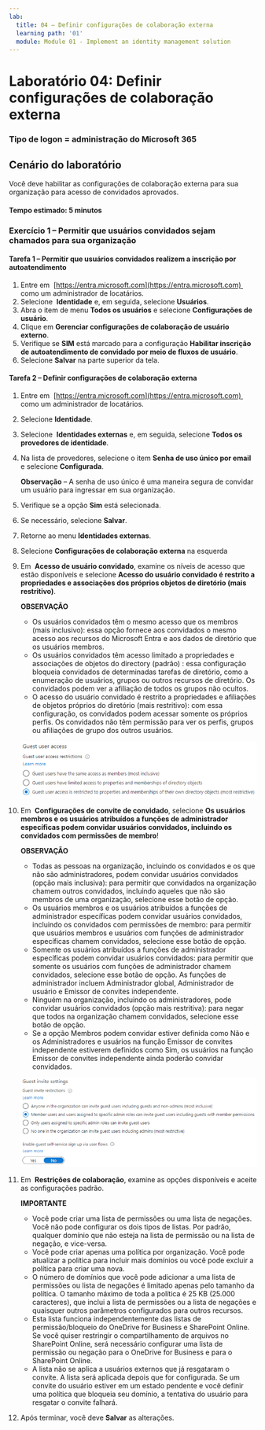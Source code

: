 ```yaml
---
lab:
  title: 04 – Definir configurações de colaboração externa
  learning path: '01'
  module: Module 01 - Implement an identity management solution
---
```


# Laboratório 04: Definir configurações de colaboração externa

### Tipo de logon = administração do Microsoft 365

## Cenário do laboratório

Você deve habilitar as configurações de colaboração externa para sua organização para acesso de convidados aprovados.

#### Tempo estimado: 5 minutos

### Exercício 1 – Permitir que usuários convidados sejam chamados para sua organização

#### Tarefa 1 – Permitir que usuários convidados realizem a inscrição por autoatendimento

1. Entre em  [https://entra.microsoft.com](https://entra.microsoft.com)  como um administrador de locatários.
2. Selecione  **Identidade** e, em seguida, selecione **Usuários**.
3. Abra o item de menu **Todos os usuários** e selecione **Configurações de usuário**.
4. Clique em **Gerenciar configurações de colaboração de usuário externo**.
5. Verifique se **SIM** está marcado para a configuração **Habilitar inscrição de autoatendimento de convidado por meio de fluxos de usuário**.
6. Selecione **Salvar** na parte superior da tela.

#### Tarefa 2 – Definir configurações de colaboração externa

1. Entre em  [https://entra.microsoft.com](https://entra.microsoft.com)  como um administrador de locatários.
2. Selecione **Identidade**.
3. Selecione  **Identidades externas** e, em seguida, selecione **Todos os provedores de identidade**.
4. Na lista de provedores, selecione o item **Senha de uso único por email** e selecione **Configurada**.

    **Observação** – A senha de uso único é uma maneira segura de convidar um usuário para ingressar em sua organização.
    
5. Verifique se a opção **Sim** está selecionada.
6. Se necessário, selecione **Salvar**.
7. Retorne ao menu **Identidades externas**.
8. Selecione **Configurações de colaboração externa** na esquerda

9. Em  **Acesso de usuário convidado**, examine os níveis de acesso que estão disponíveis e selecione **Acesso do usuário convidado é restrito a propriedades e associações dos próprios objetos de diretório (mais restritivo)**.

    **OBSERVAÇÃO**
    - Os usuários convidados têm o mesmo acesso que os membros (mais inclusivo): essa opção fornece aos convidados o mesmo acesso aos recursos do Microsoft Entra e aos dados de diretório que os usuários membros.
    - Os usuários convidados têm acesso limitado a propriedades e associações de objetos do directory (padrão) : essa configuração bloqueia convidados de determinadas tarefas de diretório, como a enumeração de usuários, grupos ou outros recursos de diretório. Os convidados podem ver a afiliação de todos os grupos não ocultos.
    - O acesso do usuário convidado é restrito a propriedades e afiliações de objetos próprios do diretório (mais restritivo): com essa configuração, os convidados podem acessar somente os próprios perfis. Os convidados não têm permissão para ver os perfis, grupos ou afiliações de grupo dos outros usuários.

    ![Imagem da tela exibindo opções de restrição do acesso do usuário convidado.](./media/lp1-mod3-guest-user-access-restrictions.png)

10. Em  **Configurações de convite de convidado**, selecione **Os usuários membros e os usuários atribuídos a funções de administrador específicas podem convidar usuários convidados, incluindo os convidados com permissões de membro**!

    **OBSERVAÇÃO**
    - Todas as pessoas na organização, incluindo os convidados e os que não são administradores, podem convidar usuários convidados (opção mais inclusiva): para permitir que convidados na organização chamem outros convidados, incluindo aqueles que não são membros de uma organização, selecione esse botão de opção.
    - Os usuários membros e os usuários atribuídos a funções de administrador específicas podem convidar usuários convidados, incluindo os convidados com permissões de membro: para permitir que usuários membros e usuários com funções de administrador específicas chamem convidados, selecione esse botão de opção.
    - Somente os usuários atribuídos a funções de administrador específicas podem convidar usuários convidados: para permitir que somente os usuários com funções de administrador chamem convidados, selecione esse botão de opção. As funções de administrador incluem Administrador global, Administrador de usuário e Emissor de convites independente.
    - Ninguém na organização, incluindo os administradores, pode convidar usuários convidados (opção mais restritiva): para negar que todos na organização chamem convidados, selecione esse botão de opção.
    - Se a opção Membros podem convidar estiver definida como Não e os Administradores e usuários na função Emissor de convites independente estiverem definidos como Sim, os usuários na função Emissor de convites independente ainda poderão convidar convidados.

    ![Imagem da tela exibindo as configurações de convite de convidado com a opção Convidados podem convidar definida como Não e realçada](./media/lp1-mod3-guest-user-invite-settings.png)

11. Em  **Restrições de colaboração**, examine as opções disponíveis e aceite as configurações padrão.

    **IMPORTANTE**
    - Você pode criar uma lista de permissões ou uma lista de negações. Você não pode configurar os dois tipos de listas. Por padrão, qualquer domínio que não esteja na lista de permissão ou na lista de negação, e vice-versa.
    - Você pode criar apenas uma política por organização. Você pode atualizar a política para incluir mais domínios ou você pode excluir a política para criar uma nova.
    - O número de domínios que você pode adicionar a uma lista de permissões ou lista de negações é limitado apenas pelo tamanho da política. O tamanho máximo de toda a política é 25 KB (25.000 caracteres), que inclui a lista de permissões ou a lista de negações e quaisquer outros parâmetros configurados para outros recursos.
    - Esta lista funciona independentemente das listas de permissão/bloqueio do OneDrive for Business e SharePoint Online. Se você quiser restringir o compartilhamento de arquivos no SharePoint Online, será necessário configurar uma lista de permissão ou negação para o OneDrive for Business e para o SharePoint Online.
    - A lista não se aplica a usuários externos que já resgataram o convite. A lista será aplicada depois que for configurada. Se um convite do usuário estiver em um estado pendente e você definir uma política que bloqueia seu domínio, a tentativa do usuário para resgatar o convite falhará.

12. Após terminar, você deve **Salvar** as alterações.
